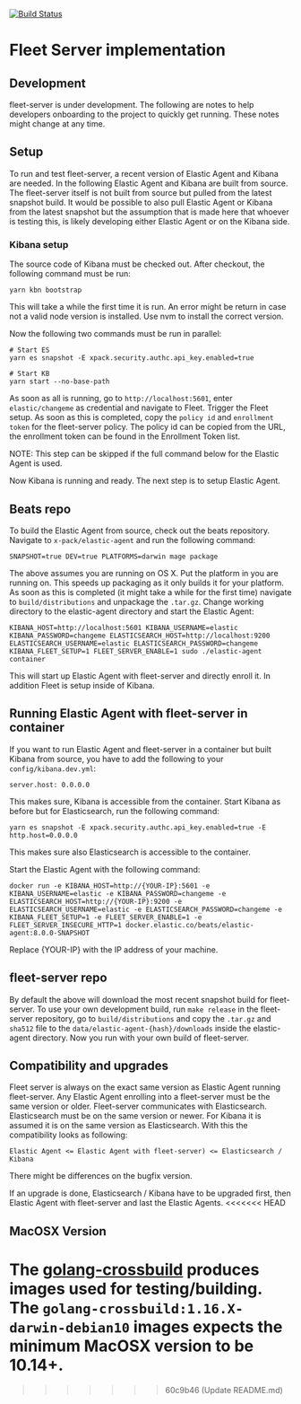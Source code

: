 [![Build Status](https://beats-ci.elastic.co/job/Ingest-manager/job/fleet-server/job/master/badge/icon)](https://beats-ci.elastic.co/job/Ingest-manager/job/fleet-server/job/master/)

# Fleet Server implementation

## Development

fleet-server is under development. The following are notes to help developers onboarding to the project to quickly get running. These notes might change at any time.

## Setup

To run and test fleet-server, a recent version of Elastic Agent and Kibana are needed. In the following Elastic Agent and Kibana are built from source. The fleet-server itself is not built from source but pulled from the latest snapshot build. It would be possible to also pull Elastic Agent or Kibana from the latest snapshot but the assumption that is made here that whoever is testing this, is likely developing either Elastic Agent or on the Kibana side.


### Kibana setup

The source code of Kibana must be checked out. After checkout, the following command must be run:

```
yarn kbn bootstrap
```

This will take a while the first time it is run. An error might be return in case not a valid node version is installed. Use nvm to install the correct version.

Now the following two commands must be run in parallel:

```
# Start ES
yarn es snapshot -E xpack.security.authc.api_key.enabled=true

# Start KB
yarn start --no-base-path
```

As soon as all is running, go to `http://localhost:5601`, enter `elastic/changeme` as credential and navigate to Fleet. Trigger the Fleet setup. As soon as this is completed, copy the `policy id` and `enrollment token` for the fleet-server policy. The policy id can be copied from the URL, the enrollment token can be found in the Enrollment Token list.

NOTE: This step can be skipped if the full command below for the Elastic Agent is used.

Now Kibana is running and ready. The next step is to setup Elastic Agent.

## Beats repo

To build the Elastic Agent from source, check out the beats repository. Navigate to `x-pack/elastic-agent` and run the following command:

```
SNAPSHOT=true DEV=true PLATFORMS=darwin mage package
```

The above assumes you are running on OS X. Put the platform in you are running on. This speeds up packaging as it only builds it for your platform. As soon as this is completed (it might take a while for the first time) navigate to `build/distributions` and unpackage the `.tar.gz`. Change working directory to the elastic-agent directory and start the Elastic Agent:

```
KIBANA_HOST=http://localhost:5601 KIBANA_USERNAME=elastic KIBANA_PASSWORD=changeme ELASTICSEARCH_HOST=http://localhost:9200 ELASTICSEARCH_USERNAME=elastic ELASTICSEARCH_PASSWORD=changeme KIBANA_FLEET_SETUP=1 FLEET_SERVER_ENABLE=1 sudo ./elastic-agent container
```

This will start up Elastic Agent with fleet-server and directly enroll it. In addition Fleet is setup inside of Kibana.

## Running Elastic Agent with fleet-server in container

If you want to run Elastic Agent and fleet-server in a container but built Kibana from source, you have to add the following to your `config/kibana.dev.yml`:

```
server.host: 0.0.0.0
```

This makes sure, Kibana is accessible from the container. Start Kibana as before but for Elasticsearch, run the following command:

```
yarn es snapshot -E xpack.security.authc.api_key.enabled=true -E http.host=0.0.0.0
```

This makes sure also Elasticsearch is accessible to the container.

Start the Elastic Agent with the following command:

```
docker run -e KIBANA_HOST=http://{YOUR-IP}:5601 -e KIBANA_USERNAME=elastic -e KIBANA_PASSWORD=changeme -e ELASTICSEARCH_HOST=http://{YOUR-IP}:9200 -e ELASTICSEARCH_USERNAME=elastic -e ELASTICSEARCH_PASSWORD=changeme -e KIBANA_FLEET_SETUP=1 -e FLEET_SERVER_ENABLE=1 -e FLEET_SERVER_INSECURE_HTTP=1 docker.elastic.co/beats/elastic-agent:8.0.0-SNAPSHOT
```

Replace {YOUR-IP} with the IP address of your machine.

## fleet-server repo

By default the above will download the most recent snapshot build for fleet-server. To use your own development build, run `make release` in the fleet-server repository, go to `build/distributions` and copy the `.tar.gz` and `sha512` file to the `data/elastic-agent-{hash}/downloads` inside the elastic-agent directory. Now you run with your own build of fleet-server.


## Compatibility and upgrades

Fleet server is always on the exact same version as Elastic Agent running fleet-server. Any Elastic Agent enrolling into a fleet-server must be the same version or older. Fleet-server communicates with Elasticsearch. Elasticsearch must be on the same version or newer. For Kibana it is assumed it is on the same version as Elasticsearch. With this the compatibility looks as following:

```
Elastic Agent <= Elastic Agent with fleet-server) <= Elasticsearch / Kibana
```

There might be differences on the bugfix version.

If an upgrade is done, Elasticsearch / Kibana have to be upgraded first, then Elastic Agent with fleet-server and last the Elastic Agents.
<<<<<<< HEAD

## MacOSX Version

The [golang-crossbuild](https://github.com/elastic/golang-crossbuild) produces images used for testing/building.
The `golang-crossbuild:1.16.X-darwin-debian10` images expects the minimum MacOSX version to be 10.14+.
=======
>>>>>>> 60c9b46 (Update README.md)
